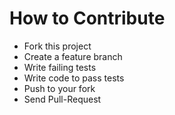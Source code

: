 # How to Contribute
* Fork this project
* Create a feature branch
* Write failing tests
* Write code to pass tests
* Push to your fork
* Send Pull-Request
